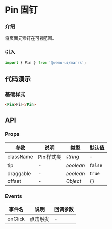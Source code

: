 # Pin 固钉

### 介绍

将页面元素钉在可视范围。

### 引入

```js
import { Pin } from '@wemo-ui/marrs';
```

## 代码演示

### 基础样式

```html
<Pin>Pin</Pin>
```

## API

### Props

| 参数 | 说明 | 类型 | 默认值 |
| --- | --- | --- | --- |
| className| Pin 样式类 | _string_ | - |
| tip| - | _boolean_ | `false` |
| draggable| - | _boolean_ | `true` |
| offset| - | _Object_ | `{}` |

### Events

| 事件名 | 说明 | 回调参数 |
| --- | --- | --- |
| onClick | 点击触发 | - |
